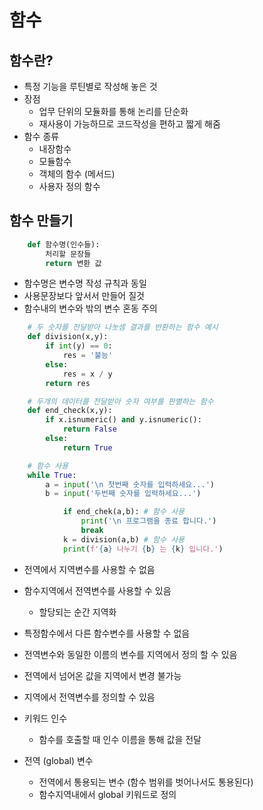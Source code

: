 # 함수
## 함수란?
- 특정 기능을 루틴별로 작성해 놓은 것
- 장점
	- 업무 단위의 모듈화를 통해 논리를 단순화
	- 재사용이 가능하므로 코드작성을 편하고 짧게 해줌
- 함수 종류
	- 내장함수
	- 모듈함수
	- 객체의 함수 (메서드)
	- 사용자 정의 함수

## 함수 만들기
```python
	def 함수명(인수들):
		처리할 문장들
		return 변환 값
```
- 함수명은 변수명 작성 규칙과 동일
- 사용문장보다 앞서서 만들어 질것
- 함수내의 변수와 밖의 변수 혼동 주의

```python
	# 두 숫자를 전달받아 나눗셈 결과를 반환하는 함수 예시
	def division(x,y):
		if int(y) == 0:
			res = '불능'
		else:
			res = x / y
		return res

	# 두개의 데이터를 전달받아 숫자 여부를 판별하는 함수
	def end_check(x,y):
		if x.isnumeric() and y.isnumeric():
			return False
		else:
			return True

	# 함수 사용
	while True:
		a = input('\n 첫번째 숫자를 입력하세요...')
		b = input('두번째 숫자를 입력하세요...')

			if end_chek(a,b): # 함수 사용
				print('\n 프로그램을 종료 합니다.')
				break
			k = division(a,b) # 함수 사용
			print(f'{a} 나누기 {b} 는 {k} 입니다.')
```

- 전역에서 지역변수를 사용할 수 없음
- 함수지역에서 전역변수를 사용할 수 있음
	- 할당되는 순간 지역화
- 특정함수에서 다른 함수변수를 사용할 수 없음
- 전역변수와 동일한 이름의 변수를 지역에서 정의 할 수 있음
- 전역에서 넘어온 값을 지역에서 변경 불가능
- 지역에서 전역변수를 정의할 수 있음 

- 키워드 인수
	- 함수를 호출할 때 인수 이름을 통해 값을 전달

- 전역 (global) 변수
	- 전역에서 통용되는 변수 (함수 범위를 벗어나서도 통용된다)
	- 함수지역내에서 global 키워드로 정의
